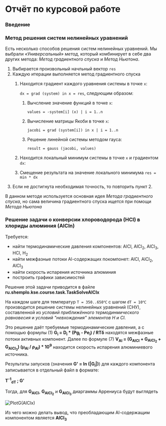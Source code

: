 # Отчёт по курсовой работе

### Введение

### Метод решения систем нелинейных уравнений

Есть несколько способов решения систем нелинейных уравнений. 
Мы выбрали _«Универсальный» метод_, который комбинирует в себе два других метода: 
_Метод градиентного спуска_ и _Метод Ньютона_.

1. Выбирается произвольный начльный вектор `res`
2. Каждую итерации выполняется метод градиентного спуска
   1. Находится градиент каждого уравнения системы в точке `х`: 
      
      `dx = grad (system) in x = res`, следующим образом:
      
      1. Вычсление значение функций в точке `х`: 
         
         `values = -system[i] (x) | i = 1..n`
         
      2. Вычисление матрицы Якоби в точке `х`:
         
         `jacobi = grad (system[i]) in x | i = 1..n `  
         
      3. Решение линейной системы методом гауса:
         
         `result = gauss (jacobi, values)`
   2. Находится локальный минимум системы в точке `х` и градиентом `dx`:
      
   3. Смещение результата на значение локального минимума `res = min * dx`
3. Если не достигнута необходимая точность, то повторить пункт 2.

В данном методе используется основная идея _Метода градиентного спуска_, 
но сама величина градиентного спуска ищется при помощи _Метода Ньютона_

### Решение задачи о конверсии хлороводорода (HCl) в хлориды алюминия (AlCln)

Требуется: 
* найти термодинамические давления компонентов: AlCl, AlCl<sub>2</sub>, AlCl<sub>3</sub>, HCl, H<sub>2</sub>
* найти межфазные потоки Al-содержащих покомпонет: AlCl, AlCl<sub>2</sub>, AlCl<sub>3</sub>
* найти скорость испарения источника алюминия
* построить графики зависимостей

Решение этой задачи приводится в файле **ru.shemplo.kse.course.task.TaskSolveAlClx**

На каждом шаге для температур `T = 350..650℃` с шагом `dT = 10℃` 
производится решение системы нелинейных уравнений (СНУ), составленной из 
_условий приближённого термодинмического равновесия_ и _условий "невхождения" элементов H и Cl_.

Это решение даёт требуемые термодинамические давления, 
а с помощью формулы (1) **G<sub>i</sub> = D<sub>i</sub> * (Pg<sub>i</sub> - Pe<sub>i</sub>) / RTδ**
находятся межфазные потоки активных компонент. 
Далее по формуле (7) **V<sub>Al</sub> = (G<sub>AlCl</sub> + G<sub>AlCl<sub>2</sub></sub> + G<sub>AlCl<sub>3</sub></sub>) (μ<sub>Al</sub> / ρ<sub>Al</sub>) * 10<sup>9</sup>** находится скорость испарения алюминиевого источника.

Результаты запусков (значения **G' = ln (|G<sub>i</sub>|)**) 
для каждого компонента записывается в отдельный файл в формате: 

**T<sup>-1</sup><sub>dT</sub> ; G'**

Тогда, для **G<sub>AlCl</sub>**, **G<sub>AlCl<sub>2</sub></sub>** и **G<sub>AlCl<sub>3</sub></sub>** 
диаргаммы Аррениуса будут выглядеть

![PlotG(AlClx)](/plots/AlClx.png)

Из чего можно делать вывод, что преобладающим Al-содержащим компонентом является **AlCl<sub>3</sub>**
